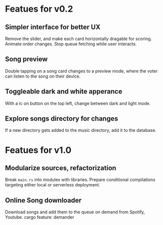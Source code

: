 # Featues for v0.2
## Simpler interface for better UX
Remove the slider, and make each card horizontally dragable for scoring. Animate order changes. Stop queue fetching while user interacts.

## Song preview
Double tapping on a song card changes to a preview mode, where the voter can listen to the song on their device.

## Toggleable dark and white apperance
With a ic on button on the top left, change between dark and light mode.

## Explore songs directory for changes
If a new directory gets added to the music directory, add it to the database.

# Featues for v1.0
## Modularize sources, refactorization
Break `main.rs` into modules with libraries. Prepare conditional compilations targeting either local or serverless deployment.

## Online Song downloader
Download songs and add them to the queue on demand from Spotify, Youtube.
cargo feature: demander
